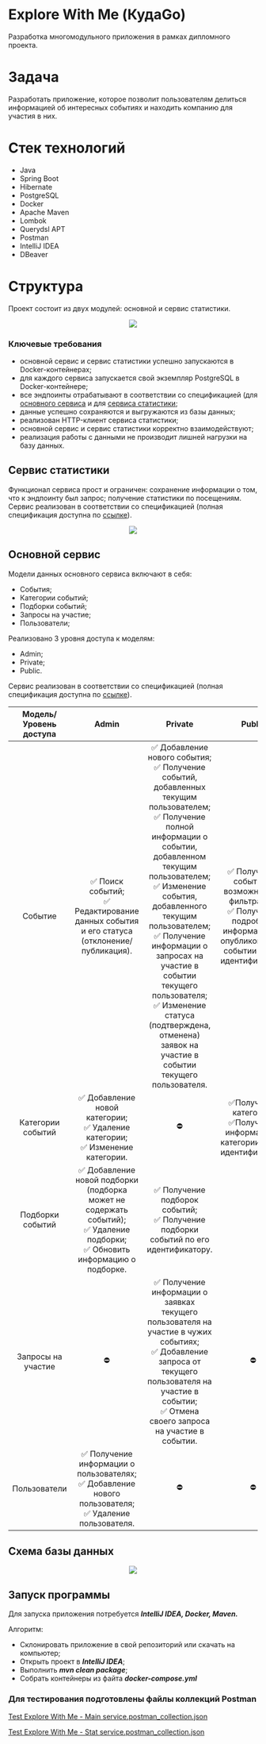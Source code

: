 # Explore With Me (КудаGo)
Разработка многомодульного приложения в рамках дипломного проекта.

# Задача

Разработать приложение, которое позволит пользователям делиться информацией об интересных событиях и находить компанию для участия в них. 

# Стек технологий
- Java
- Spring Boot
- Hibernate
- PostgreSQL
- Docker
- Apache Maven
- Lombok
- Querydsl APT
- Postman
- IntelliJ IDEA
- DBeaver

# Структура

Проект состоит из двух модулей: основной и сервис статистики.

<div align="center">
    <img src="https://github.com/avan-es/java-explore-with-me/assets/83888190/ef48298f-9ccc-44b9-8a92-aa9999db06e2"/>
</div>

### Ключевые требования

- основной сервис и сервис статистики успешно запускаются в Docker-контейнерах;
- для каждого сервиса запускается свой экземпляр PostgreSQL в Docker-контейнере;
- все эндпоинты отрабатывают в соответствии со спецификацией (для [основного сервиса](https://app.swaggerhub.com/apis/AVANESIANBAG/explore-with_me_api_server/1.0) и для [сервиса статистики](https://app.swaggerhub.com/apis/AVANESIANBAG/stat-service_api/v0#/StatsController/getStats);
- данные успешно сохраняются и выгружаются из базы данных;
- реализован HTTP-клиент сервиса статистики;
- основной сервис и сервис статистики корректно взаимодействуют;
- реализация работы с данными не производит лишней нагрузки на базу данных.

## Сервис статистики

Функционал сервиса прост и ограничен: сохранение информации о том, что к эндпоинту был запрос; получение статистики по посещениям.
Сервис реализован в соответствии со спецификацией (полная спецификация доступна по [ссылке](https://app.swaggerhub.com/apis/AVANESIANBAG/stat-service_api/v0#/StatsController/getStats)).

<div align="center">
    <img src="https://github.com/avan-es/java-explore-with-me/assets/83888190/668447ed-8f6e-4be8-b62d-ca40702dcdc7"/>
</div>

## Основной сервис

Модели данных основного сервиса включают в себя: 
- События;
- Категории событий;
- Подборки событий;
- Запросы на участие;
- Пользователи;
  
Реализовано 3 уровня доступа к моделям:
- Admin;
- Private;
- Public.

Сервис реализован в соответствии со спецификацией (полная спецификация доступна по [ссылке](https://app.swaggerhub.com/apis/AVANESIANBAG/explore-with_me_api_server/1.0)).

  |Модель/Уровень доступа|Admin|Private|Public|
  |:---:|:---:|:---:|:---:|
  |Событие|✅ Поиск событий;<br />✅ Редактирование данных события и его статуса (отклонение/публикация).|✅ Добавление нового события;<br />✅ Получение событий, добавленных текущим пользователем;<br />✅ Получение полной информации о событии, добавленном текущим пользователем;<br />✅ Изменение события, добавленного текущим пользователем;<br />✅ Получение информации о запросах на участие в событии текущего пользователя;<br />✅ Изменение статуса (подтверждена, отменена) заявок на участие в событии текущего пользователя.|✅ Получение событий с возможностью фильтрации;<br />✅ Получение подробной информации об опубликованном событии по его идентификатору.|
  |Категории событий|✅ Добавление новой категории;<br />✅ Удаление категории;<br />✅ Изменение категории. |⛔|✅Получение категорий;<br />✅Получение информации о категории по его идентификатору.|
  |Подборки событий|✅ Добавление новой подборки (подборка может не содержать событий);<br />✅ Удаление подборки;<br />✅ Обновить информацию о подборке.|✅ Получение подборок событий;<br />✅ Получение подборки событий по его идентификатору.|
  |Запросы на участие|⛔|✅ Получение информации о заявках текущего пользователя на участие в чужих событиях;<br />✅ Добавление запроса от текущего пользователя на участие в событии;<br />✅ Отмена своего запроса на участие в событии.|⛔|
  |Пользователи|✅ Получение информации о пользователях;<br />✅ Добавление нового пользователя; <br />✅ Удаление пользователя.|⛔|⛔|

  ## Схема базы данных
  <div align="center">
    <img src="https://github.com/avan-es/java-explore-with-me/assets/83888190/d916e717-67d4-4fb7-8b33-59fb0ba30d38"/>
  </div>

## Запуск программы

Для запуска приложения потребуется ***IntelliJ IDEA, Docker, Maven.***

Алгоритм:
- Склонировать приложение в свой репозиторий или скачать на компьютер;
- Открыть проект в ***IntelliJ IDEA***;
- Выполнить ***mvn clean package***;
- Собрать контейнеры из файта ***docker-compose.yml***

### Для тестирования подготовлены файлы коллекций Postman
[Test Explore With Me - Main service.postman_collection.json](https://github.com/avan-es/java-explore-with-me/blob/main/postman/Test%20Explore%20With%20Me%20-%20Main%20service.postman_collection.json)

[Test Explore With Me - Stat service.postman_collection.json](https://github.com/avan-es/java-explore-with-me/blob/main/postman/Test%20Explore%20With%20Me%20-%20Stat%20service.postman_collection.json)
  
